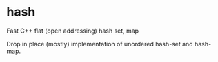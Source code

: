 # hash
Fast C++ flat (open addressing) hash set, map

Drop in place (mostly) implementation of unordered hash-set and hash-map.
